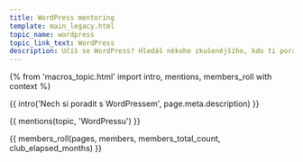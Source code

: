 ```yaml
---
title: WordPress mentoring
template: main_legacy.html
topic_name: wordpress
topic_link_text: WordPress
description: Učíš se WordPress? Hledáš někoho zkušenějšího, kdo ti poradí, když se zasekneš? Kdo ti ukáže správné postupy a nasměruje tě na kvalitní návody nebo kurzy?
---
```

{% from 'macros_topic.html' import intro, mentions, members_roll with context %}

{{ intro('Nech si poradit s WordPressem', page.meta.description) }}

{{ mentions(topic, 'WordPressu') }}

{{ members_roll(pages, members, members_total_count, club_elapsed_months) }}
